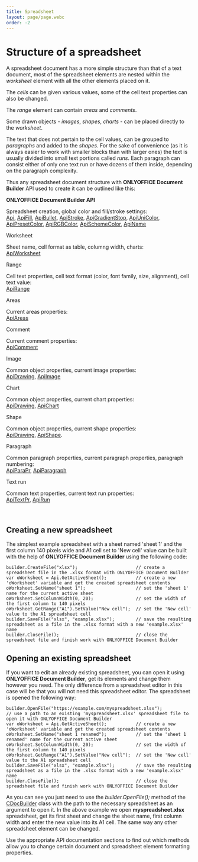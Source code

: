 ```yaml
---
title: Spreadsheet
layout: page/page.webc
order: -2
---
```

# Structure of a spreadsheet

A spreadsheet document has a more simple structure than that of a text document, most of the spreadsheet elements are nested within the *worksheet* element with all the other elements placed on it.

The *cells* can be given various values, some of the cell text properties can also be changed.

The *range* element can contain *areas* and *comments*.

Some drawn objects - *images*, *shapes*, *charts* - can be placed directly to the *worksheet*.

The text that does not pertain to the cell values, can be grouped to *paragraphs* and added to the *shapes*. For the sake of convenience (as it is always easier to work with smaller blocks than with larger ones) the text is usually divided into small text portions called *runs*. Each paragraph can consist either of only one text run or have dozens of them inside, depending on the paragraph complexity.

Thus any spreadsheet document structure with **ONLYOFFICE Document Builder** API used to create it can be outlined like this:

**ONLYOFFICE Document Builder API**

Spreadsheet creation, global color and fill/stroke settings:\
[Api](/docbuilder/spreadsheetapi/api), [ApiFill](/docbuilder/spreadsheetapi/apifill), [ApiBullet](/docbuilder/spreadsheetapi/apibullet), [ApiStroke](/docbuilder/spreadsheetapi/apistroke), [ApiGradientStop](/docbuilder/spreadsheetapi/apigradientstop), [ApiUniColor](/docbuilder/spreadsheetapi/apiunicolor), [ApiPresetColor](/docbuilder/spreadsheetapi/apipresetcolor), [ApiRGBColor](/docbuilder/spreadsheetapi/apirgbcolor), [ApiSchemeColor](/docbuilder/spreadsheetapi/apischemecolor), [ApiName](/docbuilder/spreadsheetapi/apiname)

Worksheet

Sheet name, cell format as table, columng width, charts:\
[ApiWorksheet](/docbuilder/spreadsheetapi/apiworksheet)

Range

Cell text properties, cell text format (color, font family, size, alignment), cell text value:\
[ApiRange](/docbuilder/spreadsheetapi/apirange)

Areas

Current areas properties:\
[ApiAreas](/docbuilder/spreadsheetapi/apiareas)

Comment

Current comment properties:\
[ApiComment](/docbuilder/spreadsheetapi/apicomment)

Image

Common object properties, current image properties:\
[ApiDrawing](/docbuilder/spreadsheetapi/apidrawing), [ApiImage](/docbuilder/spreadsheetapi/apiimage)

Chart

Common object properties, current chart properties:\
[ApiDrawing](/docbuilder/spreadsheetapi/apidrawing), [ApiChart](/docbuilder/spreadsheetapi/apichart)

Shape

Common object properties, current shape properties:\
[ApiDrawing](/docbuilder/spreadsheetapi/apidrawing), [ApiShape](/docbuilder/spreadsheetapi/apishape).

Paragraph

Common paragraph properties, current paragraph properties, paragraph numbering:\
[ApiParaPr](/docbuilder/spreadsheetapi/apiparapr), [ApiParagraph](/docbuilder/spreadsheetapi/apiparagraph)

Text run

Common text properties, current text run properties:\
[ApiTextPr](/docbuilder/spreadsheetapi/apitextpr), [ApiRun](/docbuilder/spreadsheetapi/apirun)

 

## Creating a new spreadsheet

The simplest example spreadsheet with a sheet named 'sheet 1' and the first column 140 pixels wide and A1 cell set to 'New cell' value can be built with the help of **ONLYOFFICE Document Builder** using the following code:

```
builder.CreateFile("xlsx");                      // create a spreadsheet file in the .xlsx format with ONLYOFFICE Document Builder
var oWorksheet = Api.GetActiveSheet();           // create a new 'oWorksheet' variable and get the created spreadsheet contents
oWorksheet.SetName("sheet 1");                   // set the 'sheet 1' name for the current active sheet
oWorksheet.SetColumnWidth(0, 20);                // set the width of the first column to 140 pixels
oWorksheet.GetRange("A1").SetValue("New cell");  // set the 'New cell' value to the A1 spreadsheet cell
builder.SaveFile("xlsx", "example.xlsx");        // save the resulting spreadsheet as a file in the .xlsx format with a new 'example.xlsx' name
builder.CloseFile();                             // close the spreadsheet file and finish work with ONLYOFFICE Document Builder
```

## Opening an existing spreadsheet

If you want to edit an already existing spreadsheet, you can open it using **ONLYOFFICE Document Builder**, get its elements and change them however you need. The only difference from a spreadsheet editor in this case will be that you will not need this spreadsheet editor. The spreadsheet is opened the following way:

```
builder.OpenFile("https://example.com/myspreadsheet.xlsx");          // use a path to an existing 'myspreadsheet.xlsx' spreadsheet file to open it with ONLYOFFICE Document Builder
var oWorksheet = Api.GetActiveSheet();           // create a new 'oWorksheet' variable and get the created spreadsheet contents
oWorksheet.SetName("sheet 1 renamed");           // set the 'sheet 1 renamed' name for the current active sheet
oWorksheet.SetColumnWidth(0, 20);                // set the width of the first column to 140 pixels
oWorksheet.GetRange("A1").SetValue("New cell");  // set the 'New cell' value to the A1 spreadsheet cell
builder.SaveFile("xlsx", "example.xlsx");        // save the resulting spreadsheet as a file in the .xlsx format with a new 'example.xlsx' name
builder.CloseFile();                             // close the spreadsheet file and finish work with ONLYOFFICE Document Builder
```

As you can see you just need to use the *builder.OpenFile();* method of the [CDocBuilder](/docbuilder/integrationapi/cdocbuilder) class with the path to the necessary spreadsheet as an argument to open it. In the above example we open **myspreadsheet.xlsx** spreadsheet, get its first sheet and change the sheet name, first column width and enter the new value into its A1 cell. The same way any other spreadsheet element can be changed.

Use the appropriate API documentation sections to find out which methods allow you to change certain document and spreadsheet element formatting properties.
